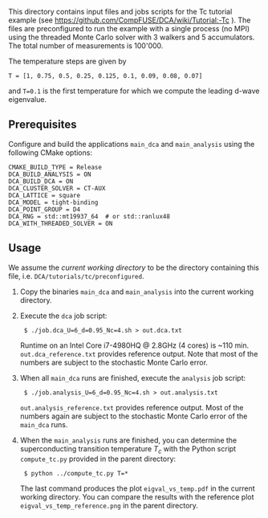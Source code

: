 This directory contains input files and jobs scripts for the Tc tutorial example (see https://github.com/CompFUSE/DCA/wiki/Tutorial:-Tc ).
The files are preconfigured to run the example with a single process (no MPI) using the threaded Monte Carlo solver with 3 walkers and 5 accumulators.
The total number of measurements is 100'000.

The temperature steps are given by

    T = [1, 0.75, 0.5, 0.25, 0.125, 0.1, 0.09, 0.08, 0.07]

  and `T=0.1` is the first temperature for which we compute the leading d-wave eigenvalue.

Prerequisites
-------------
Configure and build the applications `main_dca` and `main_analysis` using the following CMake
options:

    CMAKE_BUILD_TYPE = Release
    DCA_BUILD_ANALYSIS = ON
    DCA_BUILD_DCA = ON
    DCA_CLUSTER_SOLVER = CT-AUX
    DCA_LATTICE = square
    DCA_MODEL = tight-binding
    DCA_POINT_GROUP = D4
    DCA_RNG = std::mt19937_64  # or std::ranlux48
    DCA_WITH_THREADED_SOLVER = ON

Usage
-----
We assume the *current working directory* to be the directory containing this file, i.e. `DCA/tutorials/tc/preconfigured`.

1. Copy the binaries `main_dca` and `main_analysis` into the current working directory.

2. Execute the `dca` job script:

        $ ./job.dca_U=6_d=0.95_Nc=4.sh > out.dca.txt

    Runtime on an Intel Core i7-4980HQ @ 2.8GHz (4 cores) is ~110 min.  
    `out.dca_reference.txt` provides reference output.
    Note that most of the numbers are subject to the stochastic Monte Carlo error.

3. When all `main_dca` runs are finished, execute the `analysis` job script:

        $ ./job.analysis_U=6_d=0.95_Nc=4.sh > out.analysis.txt

    `out.analysis_reference.txt` provides reference output.
    Most of the numbers again are subject to the stochastic Monte Carlo error of the `main_dca` runs.

4. When the `main_analysis` runs are finished, you can determine the superconducting transition temperature _T<sub>c</sub>_ with the Python script `compute_tc.py` provided in the parent directory:

        $ python ../compute_tc.py T=*

    The last command produces the plot `eigval_vs_temp.pdf` in the current working directory.
    You can compare the results with the reference plot `eigval_vs_temp_reference.png` in the parent directory.
